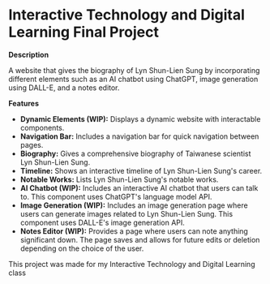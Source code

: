 # Interactive Technology and Digital Learning Final Project

**Description**

A website that gives the biography of Lyn Shun-Lien Sung by incorporating different elements such as an AI chatbot using ChatGPT, image generation using DALL-E, and a notes editor.

**Features**

* **Dynamic Elements (WIP):** Displays a dynamic website with interactable components.
* **Navigation Bar:** Includes a navigation bar for quick navigation between pages.
* **Biography:** Gives a comprehensive biography of Taiwanese scientist Lyn Shun-Lien Sung.
* **Timeline:** Shows an interactive timeline of Lyn Shun-Lien Sung's career.
* **Notable Works:** Lists Lyn Shun-Lien Sung's notable works.
* **AI Chatbot (WIP):** Includes an interactive AI chatbot that users can talk to. This component uses ChatGPT's language model API.
* **Image Generation (WIP):** Includes an image generation page where users can generate images related to Lyn Shun-Lien Sung. This component uses DALL-E's image generation API.
* **Notes Editor (WIP):** Provides a page where users can note anything significant down. The page saves and allows for future edits or deletion depending on the choice of the user.

This project was made for my Interactive Technology and Digital Learning class
